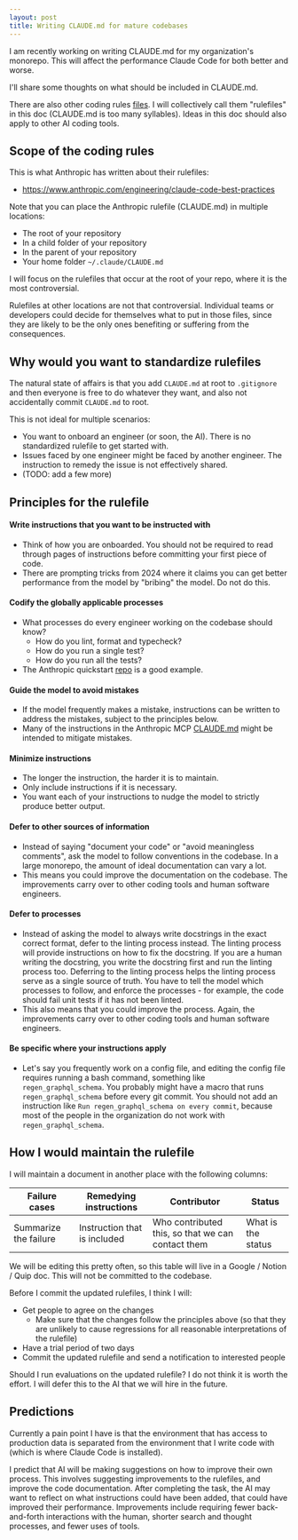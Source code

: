 ```yaml
---
layout: post
title: Writing CLAUDE.md for mature codebases
---
```

I am recently working on writing CLAUDE.md for my organization's monorepo.
This will affect the performance Claude Code for both better and worse.

I'll share some thoughts on what should be included in CLAUDE.md.

There are also other coding rules [files](https://x.com/HanchungLee/status/1918920355709673887).
I will collectively call them "rulefiles" in this doc (CLAUDE.md is too many syllables).
Ideas in this doc should also apply to other AI coding tools.


## Scope of the coding rules

This is what Anthropic has written about their rulefiles:
- https://www.anthropic.com/engineering/claude-code-best-practices

Note that you can place the Anthropic rulefile (CLAUDE.md) in multiple locations:
- The root of your repository
- In a child folder of your repository
- In the parent of your repository
- Your home folder `~/.claude/CLAUDE.md`

I will focus on the rulefiles that occur at the root of your repo, where it is the most controversial.

Rulefiles at other locations are not that controversial.
Individual teams or developers could decide for themselves what to put in those files, since they are likely to be the only ones benefiting or suffering from the consequences.


## Why would you want to standardize rulefiles

The natural state of affairs is that you add `CLAUDE.md` at root to `.gitignore` and then everyone is free to do whatever they want, and also not accidentally commit `CLAUDE.md` to root.

This is not ideal for multiple scenarios:
- You want to onboard an engineer (or soon, the AI). There is no standardized rulefile to get started with.
- Issues faced by one engineer might be faced by another engineer. The instruction to remedy the issue is not effectively shared.
- (TODO: add a few more)



## Principles for the rulefile


#### Write instructions that you want to be instructed with

- Think of how you are onboarded. You should not be required to read through pages of instructions before committing your first piece of code.
- There are prompting tricks from 2024 where it claims you can get better performance from the model by "bribing" the model. Do not do this.


#### Codify the globally applicable processes

- What processes do every engineer working on the codebase should know?
	- How do you lint, format and typecheck?
	- How do you run a single test?
	- How do you run all the tests?
- The Anthropic quickstart [repo](https://github.com/anthropics/anthropic-quickstarts/blob/99502f5d33df22b3e88bd3c2a52691414e8994e4/CLAUDE.md#testing--code-quality) is a good example.


#### Guide the model to avoid mistakes

- If the model frequently makes a mistake, instructions can be written to address the mistakes, subject to the principles below.
- Many of the instructions in the Anthropic MCP [CLAUDE.md](https://github.com/modelcontextprotocol/python-sdk/blob/2210c1be18d66ecf5553ee8915ad1338dc3aecb9/CLAUDE.md) might be intended to mitigate mistakes.


#### Minimize instructions

- The longer the instruction, the harder it is to maintain.
- Only include instructions if it is necessary.
- You want each of your instructions to nudge the model to strictly produce better output.


#### Defer to other sources of information

- Instead of saying "document your code" or "avoid meaningless comments", ask the model to follow conventions in the codebase. In a large monorepo, the amount of ideal documentation can vary a lot.
- This means you could improve the documentation on the codebase. The improvements carry over to other coding tools and human software engineers.


#### Defer to processes

- Instead of asking the model to always write docstrings in the exact correct format, defer to the linting process instead. The linting process will provide instructions on how to fix the docstring. If you are a human writing the docstring, you write the docstring first and run the linting process too. Deferring to the linting process helps the linting process serve as a single source of truth. You have to tell the model which processes to follow, and enforce the processes - for example, the code should fail unit tests if it has not been linted.
- This also means that you could improve the process. Again, the improvements carry over to other coding tools and human software engineers.


#### Be specific where your instructions apply

- Let's say you frequently work on a config file, and editing the config file requires running a bash command, something like `regen_graphql_schema`. You probably might have a macro that runs `regen_graphql_schema` before every git commit. You should not add an instruction like `Run regen_graphql_schema on every commit`, because most of the people in the organization do not work with `regen_graphql_schema`.




## How I would maintain the rulefile

I will maintain a document in another place with the following columns:

Failure cases | Remedying instructions | Contributor | Status
------------- | ---------------------- | ----------- | ------
Summarize the failure | Instruction that is included | Who contributed this, so that we can contact them | What is the status

We will be editing this pretty often, so this table will live in a Google / Notion / Quip doc.
This will not be committed to the codebase.

Before I commit the updated rulefiles, I think I will:
- Get people to agree on the changes
	- Make sure that the changes follow the principles above (so that they are unlikely to cause regressions for all reasonable interpretations of the rulefile)
- Have a trial period of two days
- Commit the updated rulefile and send a notification to interested people

Should I run evaluations on the updated rulefile? I do not think it is worth the effort. I will defer this to the AI that we will hire in the future.



## Predictions

Currently a pain point I have is that the environment that has access to production data is separated from the environment that I write code with (which is where Claude Code is installed).


I predict that AI will be making suggestions on how to improve their own process.
This involves suggesting improvements to the rulefiles, and improve the code documentation.
After completing the task, the AI may want to reflect on what instructions could have been added, that could have improved their performance.
Improvements include requiring fewer back-and-forth interactions with the human, shorter search and thought processes, and fewer uses of tools.




